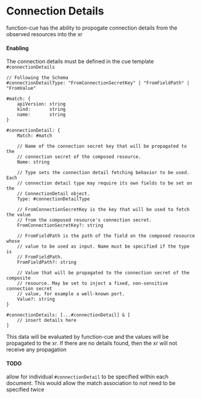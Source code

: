 # Connection Details

function-cue has the ability to propogate connection details from the observed resources
into the xr

#### Enabling

The connection details must be defined in the cue template `#connectionDetails`

```cue
// Following the Schema
#connectionDetailType: "FromConnectionSecretKey" | "FromFieldPath" | "FromValue"

#match: {
	apiVersion: string
	kind:       string
	name:       string
}

#connectionDetail: {
	Match: #match

	// Name of the connection secret key that will be propagated to the
	// connection secret of the composed resource.
	Name: string

	// Type sets the connection detail fetching behavior to be used. Each
	// connection detail type may require its own fields to be set on the
	// ConnectionDetail object.
	Type: #connectionDetailType

	// FromConnectionSecretKey is the key that will be used to fetch the value
	// from the composed resource's connection secret.
	FromConnectionSecretKey?: string

	// FromFieldPath is the path of the field on the composed resource whose
	// value to be used as input. Name must be specified if the type is
	// FromFieldPath.
	FromFieldPath?: string

	// Value that will be propagated to the connection secret of the composite
	// resource. May be set to inject a fixed, non-sensitive connection secret
	// value, for example a well-known port.
	Value?: string
}

#connectionDetails: [...#connectionDetail] & [
    // insert details here
]
```

This data will be evaluated by function-cue and the values will be propagated to the xr.
If there are no details found, then the xr will not receive any propagation

#### TODO

allow for individual `#connectionDetail` to be specified within each document. This
would allow the match association to not need to be specified twice